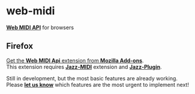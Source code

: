 # web-midi
[**Web MIDI API**](http://webaudio.github.io/web-midi-api/)
for browsers

## Firefox

[Get the **Web MIDI Api** extension from **Mozilla Add-ons**](https://addons.mozilla.org/en-US/firefox/addon/web-midi-api/).  
This extension requires
[**Jazz-MIDI**](https://addons.mozilla.org/en-US/firefox/addon/jazz-midi/) extension and
[**Jazz-Plugin**](https://jazz-soft.net).

Still in development, but the most basic features are already working.  
Please [**let us know**](https://jazz-soft.org) which features are the most urgent to implement next!
